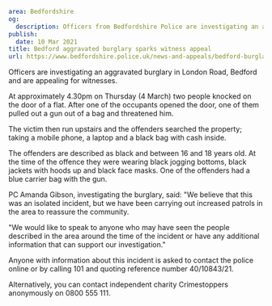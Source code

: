 ```yaml
area: Bedfordshire
og:
  description: Officers from Bedfordshire Police are investigating an aggravated burglary in London Road, Bedford and are appealing for witnesses.
publish:
  date: 10 Mar 2021
title: Bedford aggravated burglary sparks witness appeal
url: https://www.bedfordshire.police.uk/news-and-appeals/bedford-burglary-appeal-Mar21
```

Officers are investigating an aggravated burglary in London Road, Bedford and are appealing for witnesses.

At approximately 4.30pm on Thursday (4 March) two people knocked on the door of a flat. After one of the occupants opened the door, one of them pulled out a gun out of a bag and threatened him.

The victim then run upstairs and the offenders searched the property; taking a mobile phone, a laptop and a black bag with cash inside.

The offenders are described as black and between 16 and 18 years old. At the time of the offence they were wearing black jogging bottoms, black jackets with hoods up and black face masks. One of the offenders had a blue carrier bag with the gun.

PC Amanda Gibson, investigating the burglary, said: "We believe that this was an isolated incident, but we have been carrying out increased patrols in the area to reassure the community.

"We would like to speak to anyone who may have seen the people described in the area around the time of the incident or have any additional information that can support our investigation."

Anyone with information about this incident is asked to contact the police online or by calling 101 and quoting reference number 40/10843/21.

Alternatively, you can contact independent charity Crimestoppers anonymously on 0800 555 111.
